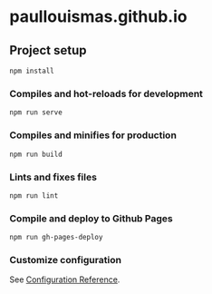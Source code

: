# paullouismas.github.io

## Project setup
```
npm install
```

### Compiles and hot-reloads for development
```
npm run serve
```

### Compiles and minifies for production
```
npm run build
```

### Lints and fixes files
```
npm run lint
```

### Compile and deploy to Github Pages
```
npm run gh-pages-deploy
```

### Customize configuration
See [Configuration Reference](https://cli.vuejs.org/config/).
